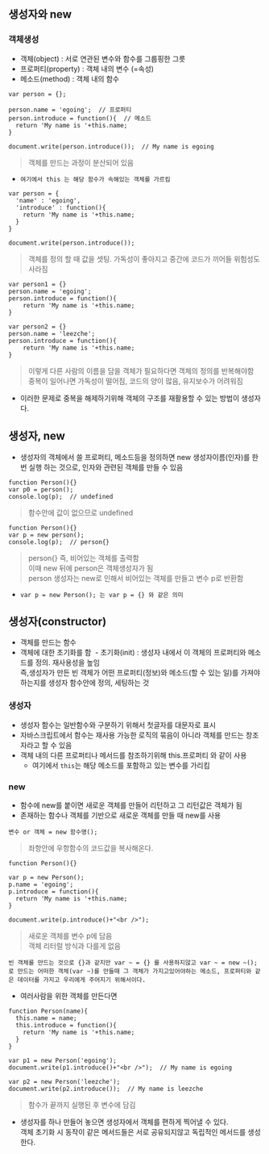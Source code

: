 ## 생성자와 new
### 객체생성
- 객체(object) : 서로 연관된 변수와 함수를 그룹핑한 그릇
- 프로퍼티(property) : 객체 내의 변수 (=속성)
- 메소드(method) : 객체 내의 함수
```
var person = {};

person.name = 'egoing';  // 프로퍼티
person.introduce = function(){  // 메소드
  return 'My name is '+this.name;
}

document.write(person.introduce());  // My name is egoing
```
> 객체를 만드는 과정이 분산되어 있음
- `여기에서 this 는 해당 함수가 속해있는 객체를 가르킴`

```
var person = {
  'name' : 'egoing',
  'introduce' : function(){
    return 'My name is '+this.name;
  }
}

document.write(person.introduce());
```
> 객체를 정의 할 때 값을 셋팅. 가독성이 좋아지고 중간에 코드가 끼어들 위험성도 사라짐

```
var person1 = {}
person.name = 'egoing';
person.introduce = function(){
    return 'My name is '+this.name;
}

var person2 = {}
person.name = 'leezche';
person.introduce = function(){
    return 'My name is '+this.name;
}
 ```
> 이렇게 다른 사람의 이름을 담을 객체가 필요하다면 객체의 정의를 반복해야함<br/>중복이 일어나면 가독성이 떨어짐, 코드의 양이 많음, 유지보수가 어려워짐

- 이러한 문제로 중복을 해제하기위해 객체의 구조를 재활용할 수 있는 방법이 생성자다.

## 생성자, new
- 생성자의 객체에서 쓸 프로퍼티, 메소드등을 정의하면 new 생성자이름(인자)를 한번 실행 하는 것으로, 인자와 관련된 객체를 만들 수 있음
```
function Person(){}
var p0 = person();
console.log(p);  // undefined
```
> 함수안에 값이 없으므로 undefined
```
function Person(){}
var p = new person();
console.log(p);  // person{}
```
> person{} 즉, 비어있는 객체를 출력함<br/>이때 new 뒤에 person은 객체생성자가 됨<br/>person 생성자는 new로 인해서 비어있는 객체를 만들고 변수 p로 반환함

- `var p = new Person(); 는 var p = {} 와 같은 의미`

## 생성자(constructor)
- 객체를 만드는 함수
- 객체에 대한 초기화를 함
  - 초기화(init) : 생성자 내에서 이 객체의 프로퍼티와 메소드를 정의. 재사용성을 높임<br/>즉,생성자가 만든 빈 객체가 어떤 프로퍼티(정보)와 메소드(할 수 있는 일)를 가져야하는지를 생성자 함수안에 정의, 세팅하는 것
  
### 생성자
- 생성자 함수는 일반함수와 구분하기 위해서 첫글자를 대문자로 표시
- 자바스크립트에서 함수는 재사용 가능한 로직의 묶음이 아니라 객체를 만드는 창조자라고 할 수 있음
- 객체 내의 다른 프로퍼티나 메서드를 참조하기위해 this.프로퍼티 와 같이 사용
  - 여기에서 `this`는 해당 메소드를 포함하고 있는 변수를 가리킴

### new
- 함수에 new를 붙이면 새로운 객체를 만들어 리턴하고 그 리턴값은 객체가 됨
- 존재하는 함수나 객체를 기반으로 새로운 객체를 만들 때 new를 사용
```
변수 or 객체 = new 함수명();
```
> 좌항안에 우항함수의 코드값을 복사해온다. 

```
function Person(){}

var p = new Person();
p.name = 'egoing';
p.introduce = function(){
  return 'My name is '+this.name; 
}

document.write(p.introduce()+"<br />");
```
> 새로운 객체를 변수 p에 담음<br/>객체 리터럴 방식과 다를게 없음

`빈 객체를 만드는 것으로 {}과 같지만 var ~ = {} 를 사용하지않고 var ~ = new ~();로 만드는 어떠한 객체(var ~)를 만들때 그 객체가 가지고있어야하는 메소드, 프로퍼티와 같은 데이터를 가지고 우리에게 주어지기 위해서이다.`

- 여러사람을 위한 객체를 만든다면
```
function Person(name){
  this.name = name;
  this.introduce = function(){
    return 'My name is '+this.name; 
  }   
}

var p1 = new Person('egoing');
document.write(p1.introduce()+"<br />");  // My name is egoing
 
var p2 = new Person('leezche');
document.write(p2.introduce());  // My name is leezche
```
> 함수가 끝까지 실행된 후 변수에 담김

- 생성자를 하나 만들어 놓으면 생성자에서 객체를 편하게 찍어낼 수 있다.<br/>객체 초기화 시 동작이 같은 메서드들은 서로 공유되지않고 독립적인 메서드를 생성한다.
